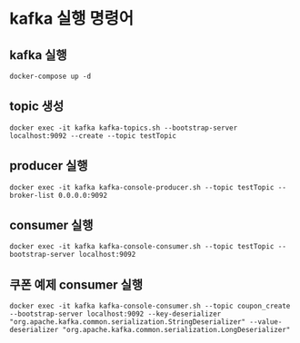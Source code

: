 # kafka 실행 명령어
## kafka 실행
```docker-compose up -d```

## topic 생성
```docker exec -it kafka kafka-topics.sh --bootstrap-server localhost:9092 --create --topic testTopic```

## producer 실행
```docker exec -it kafka kafka-console-producer.sh --topic testTopic --broker-list 0.0.0.0:9092```

## consumer 실행
```docker exec -it kafka kafka-console-consumer.sh --topic testTopic --bootstrap-server localhost:9092```

## 쿠폰 예제 consumer 실행
```docker exec -it kafka kafka-console-consumer.sh --topic coupon_create --bootstrap-server localhost:9092 --key-deserializer "org.apache.kafka.common.serialization.StringDeserializer" --value-deserializer "org.apache.kafka.common.serialization.LongDeserializer"```
